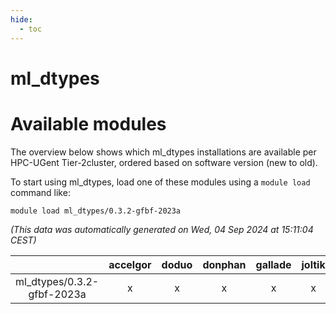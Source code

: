 ```yaml
---
hide:
  - toc
---
```


ml_dtypes
=========

# Available modules


The overview below shows which ml_dtypes installations are available per HPC-UGent Tier-2cluster, ordered based on software version (new to old).

To start using ml_dtypes, load one of these modules using a `module load` command like:

```shell
module load ml_dtypes/0.3.2-gfbf-2023a
```

*(This data was automatically generated on Wed, 04 Sep 2024 at 15:11:04 CEST)*  

| |accelgor|doduo|donphan|gallade|joltik|shinx|skitty|
| :---: | :---: | :---: | :---: | :---: | :---: | :---: | :---: |
|ml_dtypes/0.3.2-gfbf-2023a|x|x|x|x|x|x|x|
